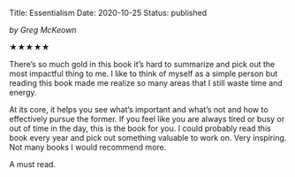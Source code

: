 Title: Essentialism
Date: 2020-10-25
Status: published

_by Greg McKeown_

★★★★★

There’s so much gold in this book it’s hard to summarize and pick out the most impactful thing to me. I like to think of myself as a simple person but reading this book made me realize so many areas that I still waste time and energy.

At its core, it helps you see what’s important and what’s not and how to effectively pursue the former. If you feel like you are always tired or busy or out of time in the day, this is the book for you. I could probably read this book every year and pick out something valuable to work on. Very inspiring. Not many books I would recommend more.

A must read.
